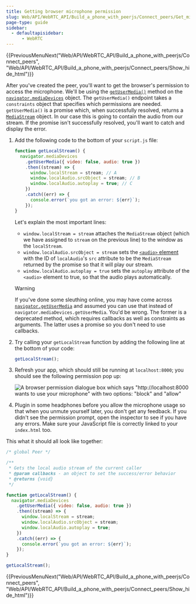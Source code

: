 ```yaml
---
title: Getting browser microphone permission
slug: Web/API/WebRTC_API/Build_a_phone_with_peerjs/Connect_peers/Get_microphone_permission
page-type: guide
sidebar:
  - defaultapisidebar:
      - WebRTC
---
```


{{PreviousMenuNext("Web/API/WebRTC_API/Build_a_phone_with_peerjs/Connect_peers", "Web/API/WebRTC_API/Build_a_phone_with_peerjs/Connect_peers/Show_hide_html")}}

After you've created the peer, you'll want to get the browser's permission to access the microphone. We'll be using the [`getUserMedia()`](/en-US/docs/Web/API/MediaDevices/getUserMedia) method on the [`navigator.mediaDevices`](/en-US/docs/Web/API/Navigator/mediaDevices) object.
The `getUserMedia()` endpoint takes a `constraints` object that specifies which permissions are needed. `getUserMedia()` is a promise which, when successfully resolved, returns a [`MediaStream`](/en-US/docs/Web/API/MediaStream) object. In our case this is going to contain the audio from our stream. If the promise isn't successfully resolved, you'll want to catch and display the error.

1. Add the following code to the bottom of your `script.js` file:

   ```js
   function getLocalStream() {
     navigator.mediaDevices
       .getUserMedia({ video: false, audio: true })
       .then((stream) => {
         window.localStream = stream; // A
         window.localAudio.srcObject = stream; // B
         window.localAudio.autoplay = true; // C
       })
       .catch((err) => {
         console.error(`you got an error: ${err}`);
       });
   }
   ```

   Let's explain the most important lines:
   - `window.localStream = stream` attaches the `MediaStream` object (which we have assigned to `stream` on the previous line) to the window as the `localStream`.
   - `window.localAudio.srcObject = stream` sets the [`<audio>` element](/en-US/docs/Web/HTML/Reference/Elements/audio) with the ID of `localAudio`'s `src` attribute to be the `MediaStream` returned by the promise so that it will play our stream.
   - `window.localAudio.autoplay = true` sets the `autoplay` attribute of the `<audio>` element to true, so that the audio plays automatically.

   > [!WARNING]
   > If you've done some sleuthing online, you may have come across [`navigator.getUserMedia`](/en-US/docs/Web/API/Navigator/getUserMedia) and assumed you can use that instead of `navigator.mediaDevices.getUserMedia`. You'd be wrong. The former is a deprecated method, which requires callbacks as well as constraints as arguments. The latter uses a promise so you don't need to use callbacks.

2. Try calling your `getLocalStream` function by adding the following line at the bottom of your code:

   ```js
   getLocalStream();
   ```

3. Refresh your app, which should still be running at `localhost:8000`; you should see the following permission pop up:

   ![A browser permission dialogue box which says "http://localhost:8000 wants to use your microphone" with two options: "block" and "allow"](use_microphone_dialogue_box.png)

4. Plugin in some headphones before you allow the microphone usage so that when you unmute yourself later, you don't get any feedback. If you didn't see the permission prompt, open the inspector to see if you have any errors. Make sure your JavaScript file is correctly linked to your `index.html` too.

This what it should all look like together:

```js
/* global Peer */

/**
 * Gets the local audio stream of the current caller
 * @param callbacks - an object to set the success/error behavior
 * @returns {void}
 */

function getLocalStream() {
  navigator.mediaDevices
    .getUserMedia({ video: false, audio: true })
    .then((stream) => {
      window.localStream = stream;
      window.localAudio.srcObject = stream;
      window.localAudio.autoplay = true;
    })
    .catch((err) => {
      console.error(`you got an error: ${err}`);
    });
}

getLocalStream();
```

{{PreviousMenuNext("Web/API/WebRTC_API/Build_a_phone_with_peerjs/Connect_peers", "Web/API/WebRTC_API/Build_a_phone_with_peerjs/Connect_peers/Show_hide_html")}}
